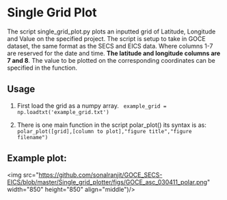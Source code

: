 # Single Grid Plot
The script single_grid_plot.py plots an inputted grid of Latitude, Longitude and Value on the specified project. 
The script is setup to take in GOCE dataset, the same format as the SECS and EICS data. Where columns 1-7 are 
reserved for the date and time. **The latitude and longitude columns are 7 and 8**. The value to be plotted on the 
corresponding coordinates can be specified in the function. 

Usage
------

1. First load the grid as a numpy array. 
    ` example_grid = np.loadtxt('example_grid.txt')`
    
2.  There is one main function in the script polar_plot() its syntax is as:
    `polar_plot([grid],[column to plot],"figure title","figure filename")`
    
Example plot:
-------------
<img src="https://github.com/sonalranjit/GOCE_SECS-EICS/blob/master/Single_grid_plotter/figs/GOCE_asc_030411_polar.png" width="850" height="850" align="middle")/>